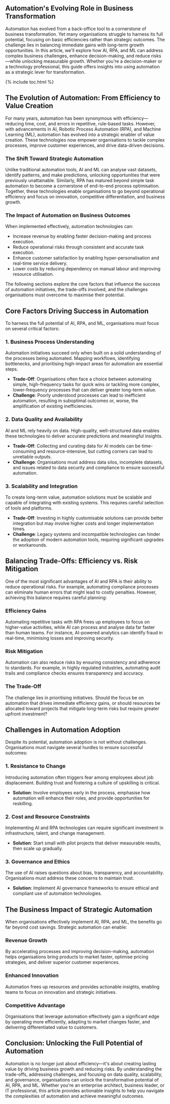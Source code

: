 
## Automation's Evolving Role in Business Transformation

Automation has evolved from a back-office tool to a cornerstone of business transformation. Yet many organisations struggle to harness its full potential, focusing on basic efficiencies rather than strategic outcomes. The challenge lies in balancing immediate gains with long-term growth opportunities. In this article, we'll explore how AI, RPA, and ML can address complex business challenges, enhance decision-making, and reduce risks—while unlocking measurable growth. Whether you're a decision-maker or a technology professional, this guide offers insights into using automation as a strategic lever for transformation.

{% include toc.html %}

<!-- more -->

## The Evolution of Automation: From Efficiency to Value Creation

For many years, automation has been synonymous with efficiency—reducing time, cost, and errors in repetitive, rule-based tasks. However, with advancements in AI, Robotic Process Automation (RPA), and Machine Learning (ML), automation has evolved into a strategic enabler of value creation. These technologies now empower organisations to tackle complex processes, improve customer experiences, and drive data-driven decisions.

### The Shift Toward Strategic Automation

Unlike traditional automation tools, AI and ML can analyse vast datasets, identify patterns, and make predictions, unlocking opportunities that were previously unattainable. Similarly, RPA has matured beyond simple task automation to become a cornerstone of end-to-end process optimisation. Together, these technologies enable organisations to go beyond operational efficiency and focus on innovation, competitive differentiation, and business growth.

### The Impact of Automation on Business Outcomes

When implemented effectively, automation technologies can:

- Increase revenue by enabling faster decision-making and process execution.
- Reduce operational risks through consistent and accurate task execution.
- Enhance customer satisfaction by enabling hyper-personalisation and real-time service delivery.
- Lower costs by reducing dependency on manual labour and improving resource utilisation.

The following sections explore the core factors that influence the success of automation initiatives, the trade-offs involved, and the challenges organisations must overcome to maximise their potential.

## Core Factors Driving Success in Automation

To harness the full potential of AI, RPA, and ML, organisations must focus on several critical factors:

### 1. Business Process Understanding

Automation initiatives succeed only when built on a solid understanding of the processes being automated. Mapping workflows, identifying bottlenecks, and prioritising high-impact areas for automation are essential steps.

- **Trade-Off**: Organisations often face a choice between automating simple, high-frequency tasks for quick wins or tackling more complex, lower-frequency processes that can deliver greater long-term value.
- **Challenge**: Poorly understood processes can lead to inefficient automation, resulting in suboptimal outcomes or, worse, the amplification of existing inefficiencies.

### 2. Data Quality and Availability

AI and ML rely heavily on data. High-quality, well-structured data enables these technologies to deliver accurate predictions and meaningful insights.

- **Trade-Off**: Collecting and curating data for AI models can be time-consuming and resource-intensive, but cutting corners can lead to unreliable outputs.
- **Challenge**: Organisations must address data silos, incomplete datasets, and issues related to data security and compliance to ensure successful automation.

### 3. Scalability and Integration

To create long-term value, automation solutions must be scalable and capable of integrating with existing systems. This requires careful selection of tools and platforms.

- **Trade-Off**: Investing in highly customisable solutions can provide better integration but may involve higher costs and longer implementation times.
- **Challenge**: Legacy systems and incompatible technologies can hinder the adoption of modern automation tools, requiring significant upgrades or workarounds.

## Balancing Trade-Offs: Efficiency vs. Risk Mitigation

One of the most significant advantages of AI and RPA is their ability to reduce operational risks. For example, automating compliance processes can eliminate human errors that might lead to costly penalties. However, achieving this balance requires careful planning:

### Efficiency Gains

Automating repetitive tasks with RPA frees up employees to focus on higher-value activities, while AI can process and analyse data far faster than human teams. For instance, AI-powered analytics can identify fraud in real-time, minimising losses and improving security.

### Risk Mitigation

Automation can also reduce risks by ensuring consistency and adherence to standards. For example, in highly regulated industries, automating audit trails and compliance checks ensures transparency and accuracy.

### The Trade-Off

The challenge lies in prioritising initiatives. Should the focus be on automation that drives immediate efficiency gains, or should resources be allocated toward projects that mitigate long-term risks but require greater upfront investment?

## Challenges in Automation Adoption

Despite its potential, automation adoption is not without challenges. Organisations must navigate several hurdles to ensure successful outcomes:

### 1. Resistance to Change

Introducing automation often triggers fear among employees about job displacement. Building trust and fostering a culture of upskilling is critical.

- **Solution**: Involve employees early in the process, emphasise how automation will enhance their roles, and provide opportunities for reskilling.

### 2. Cost and Resource Constraints

Implementing AI and RPA technologies can require significant investment in infrastructure, talent, and change management.

- **Solution**: Start small with pilot projects that deliver measurable results, then scale up gradually.

### 3. Governance and Ethics

The use of AI raises questions about bias, transparency, and accountability. Organisations must address these concerns to maintain trust.

- **Solution**: Implement AI governance frameworks to ensure ethical and compliant use of automation technologies.

## The Business Impact of Strategic Automation

When organisations effectively implement AI, RPA, and ML, the benefits go far beyond cost savings. Strategic automation can enable:

### Revenue Growth

By accelerating processes and improving decision-making, automation helps organisations bring products to market faster, optimise pricing strategies, and deliver superior customer experiences.

### Enhanced Innovation

Automation frees up resources and provides actionable insights, enabling teams to focus on innovation and strategic initiatives.

### Competitive Advantage

Organisations that leverage automation effectively gain a significant edge by operating more efficiently, adapting to market changes faster, and delivering differentiated value to customers.

## Conclusion: Unlocking the Full Potential of Automation

Automation is no longer just about efficiency—it's about creating lasting value by driving business growth and reducing risks. By understanding the trade-offs, addressing challenges, and focusing on data quality, scalability, and governance, organisations can unlock the transformative potential of AI, RPA, and ML. Whether you're an enterprise architect, business leader, or IT professional, this article provides actionable insights to help you navigate the complexities of automation and achieve meaningful outcomes.
